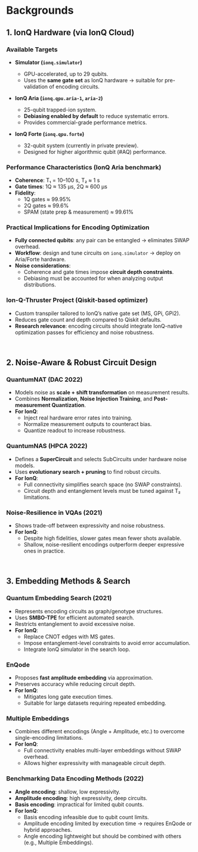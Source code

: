 # Backgrounds


## 1. IonQ Hardware (via IonQ Cloud)

### Available Targets
- **Simulator (`ionq.simulator`)**  
  - GPU-accelerated, up to 29 qubits.  
  - Uses the **same gate set** as IonQ hardware → suitable for pre-validation of encoding circuits.  

- **IonQ Aria (`ionq.qpu.aria-1`, `aria-2`)**  
  - 25-qubit trapped-ion system.  
  - **Debiasing enabled by default** to reduce systematic errors.  
  - Provides commercial-grade performance metrics.  

- **IonQ Forte (`ionq.qpu.forte`)**  
  - 32-qubit system (currently in private preview).  
  - Designed for higher algorithmic qubit (#AQ) performance.  

### Performance Characteristics (IonQ Aria benchmark)
- **Coherence**: T₁ = 10–100 s, T₂ ≈ 1 s  
- **Gate times**: 1Q ≈ 135 µs, 2Q ≈ 600 µs  
- **Fidelity**:  
  - 1Q gates ≈ 99.95%  
  - 2Q gates ≈ 99.6%  
  - SPAM (state prep & measurement) ≈ 99.61%  

### Practical Implications for Encoding Optimization
- **Fully connected qubits**: any pair can be entangled → eliminates SWAP overhead.  
- **Workflow**: design and tune circuits on `ionq.simulator` → deploy on Aria/Forte hardware.  
- **Noise considerations**:  
  - Coherence and gate times impose **circuit depth constraints**.  
  - Debiasing must be accounted for when analyzing output distributions.  

### Ion-Q-Thruster Project (Qiskit-based optimizer)
- Custom transpiler tailored to IonQ’s native gate set (MS, GPi, GPi2).  
- Reduces gate count and depth compared to Qiskit defaults.  
- **Research relevance**: encoding circuits should integrate IonQ-native optimization passes for efficiency and noise robustness.  

<br>

## 2. Noise-Aware & Robust Circuit Design

### QuantumNAT (DAC 2022)
- Models noise as **scale + shift transformation** on measurement results.  
- Combines **Normalization**, **Noise Injection Training**, and **Post-measurement Quantization**.  
- **For IonQ**:  
  - Inject real hardware error rates into training.  
  - Normalize measurement outputs to counteract bias.  
  - Quantize readout to increase robustness.  

### QuantumNAS (HPCA 2022)
- Defines a **SuperCircuit** and selects SubCircuits under hardware noise models.  
- Uses **evolutionary search + pruning** to find robust circuits.  
- **For IonQ**:  
  - Full connectivity simplifies search space (no SWAP constraints).  
  - Circuit depth and entanglement levels must be tuned against T₂ limitations.  

### Noise-Resilience in VQAs (2021)
- Shows trade-off between expressivity and noise robustness.  
- **For IonQ**:  
  - Despite high fidelities, slower gates mean fewer shots available.  
  - Shallow, noise-resilient encodings outperform deeper expressive ones in practice.  

<br>

## 3. Embedding Methods & Search

### Quantum Embedding Search (2021)
- Represents encoding circuits as graph/genotype structures.  
- Uses **SMBO-TPE** for efficient automated search.  
- Restricts entanglement to avoid excessive noise.  
- **For IonQ**:  
  - Replace CNOT edges with MS gates.  
  - Impose entanglement-level constraints to avoid error accumulation.  
  - Integrate IonQ simulator in the search loop.  

### EnQode
- Proposes **fast amplitude embedding** via approximation.  
- Preserves accuracy while reducing circuit depth.  
- **For IonQ**:  
  - Mitigates long gate execution times.  
  - Suitable for large datasets requiring repeated embedding.  

### Multiple Embeddings
- Combines different encodings (Angle + Amplitude, etc.) to overcome single-encoding limitations.  
- **For IonQ**:  
  - Full connectivity enables multi-layer embeddings without SWAP overhead.  
  - Allows higher expressivity with manageable circuit depth.  

### Benchmarking Data Encoding Methods (2022)
- **Angle encoding**: shallow, low expressivity.  
- **Amplitude encoding**: high expressivity, deep circuits.  
- **Basis encoding**: impractical for limited qubit counts.  
- **For IonQ**:  
  - Basis encoding infeasible due to qubit count limits.  
  - Amplitude encoding limited by execution time → requires EnQode or hybrid approaches.  
  - Angle encoding lightweight but should be combined with others (e.g., Multiple Embeddings).  
